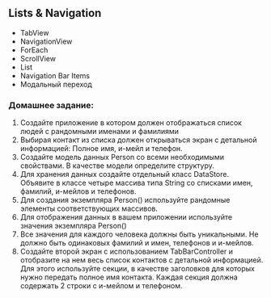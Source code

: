 ## Lists & Navigation
* TabView
* NavigationView
* ForEach
* ScrollView
* List
* Navigation Bar Items
* Модальный переход

### Домашнее задание:

1. Создайте приложение в котором должен отображаться список людей с рандомными именами и фамилиями
2. Выбирая контакт из списка должен открываться экран с детальной информацией: Полное имя, и-мейл и телефон.
3. Создайте модель данных Person со всеми необходимыми свойствами. В качестве модели определите структуру.
4. Для хранения данных создайте отдельный класс DataStore. Объявите в классе четыре массива типа String со списками имен, фамилий, и-мейлов и телефонов.
5. Для создания экземпляра Person() используйте рандомные элементы соответствующих массивов.
6. Для отображения данных в вашем приложении используйте значения экземпляра Person()
7. Все значения для каждого человека должны быть уникальными. Не должно быть одинаковых фамилий и имен, телефонов и и-мейлов.
8. Создайте второй экран с использованием TabBarController и отобразите на нем весь список контактов с детальной информацией. Для этого используйте секции, в качестве заголовков для которых нужно передать полное имя контакта. Каждая секция должна содержать 2 строки с и-мейлом и телефоном.


